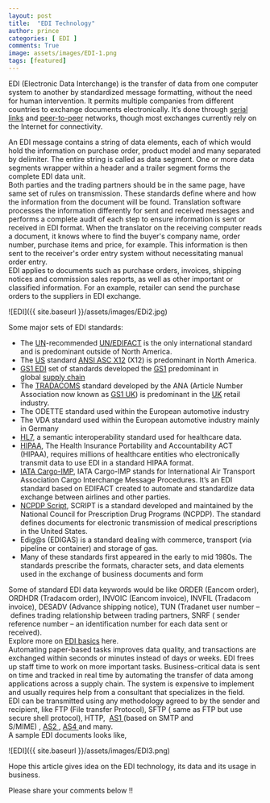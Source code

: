 ```yaml
---
layout: post
title:  "EDI Technology"
author: prince
categories: [ EDI ]
comments: True
image: assets/images/EDI-1.png
tags: [featured]
---
```


<!-- wp:paragraph -->
<p>

EDI (Electronic Data Interchange)&nbsp;is the transfer of data from one computer system to another by standardized message formatting, without the need for human intervention. It permits multiple companies from different countries to exchange documents electronically. It’s done through&nbsp;<a href="https://whatis.techtarget.com/definition/serial-communications-interface-SCI">serial links</a>&nbsp;and&nbsp;<a href="https://searchnetworking.techtarget.com/definition/peer-to-peer">peer-to-peer</a>&nbsp;networks, though most exchanges currently rely on the Internet for connectivity.<br></p>
<!-- /wp:paragraph -->

<!-- wp:paragraph -->
<p>An EDI message contains a string of data elements, each of which would hold the information on purchase order, product model and many separated by delimiter. The entire string is called as data segment. One or more data segments wrapper within a header and a trailer segment forms the complete EDI data unit.<br>Both parties and the trading partners should be in the same page, have same set of rules on transmission. These standards define where and how the information from the document will be found. Translation software processes the information differently for sent and received messages and performs a complete audit of each step to ensure information is sent or received in EDI format.&nbsp;When the translator on the receiving computer reads a document, it knows where to find the buyer's company name, order number, purchase items and price, for example. This information is then sent to the receiver's order entry system without necessitating manual order entry.<br>EDI applies to documents such as purchase orders, invoices, shipping notices and commission sales reports, as well as other important or classified information. For an example, retailer can send the purchase orders to the suppliers in EDI exchange.</p>
<!-- /wp:paragraph -->

![EDI]({{ site.baseurl }}/assets/images/EDi2.jpg)

<!-- wp:paragraph -->
<p>Some major sets of EDI standards:<br></p>
<!-- /wp:paragraph -->

<!-- wp:list -->
<ul><li>The&nbsp;<a href="https://en.m.wikipedia.org/wiki/United_Nations">UN</a>-recommended&nbsp;<a href="https://en.m.wikipedia.org/wiki/UN/EDIFACT">UN/EDIFACT</a>&nbsp;is the only international standard and is predominant outside of North America.</li><li>The&nbsp;<a href="https://en.m.wikipedia.org/wiki/United_States">US</a>&nbsp;standard&nbsp;<a href="https://en.m.wikipedia.org/wiki/ASC_X12">ANSI ASC X12</a>&nbsp;(X12) is predominant in North America.</li><li><a href="https://en.m.wikipedia.org/wiki/GS1_EDI">GS1 EDI</a>&nbsp;set of standards developed the&nbsp;<a href="https://en.m.wikipedia.org/wiki/GS1">GS1</a>&nbsp;predominant in global&nbsp;<a href="https://en.m.wikipedia.org/wiki/Supply_chain">supply chain</a></li><li>The&nbsp;<a href="https://en.m.wikipedia.org/wiki/TRADACOMS">TRADACOMS</a>&nbsp;standard developed by the ANA (Article Number Association now known as&nbsp;<a href="https://en.m.wikipedia.org/w/index.php?title=GS1_UK&amp;action=edit&amp;redlink=1">GS1 UK</a>) is predominant in the&nbsp;<a href="https://en.m.wikipedia.org/wiki/United_Kingdom">UK</a>&nbsp;retail industry.</li><li>The ODETTE standard used within the European automotive industry</li><li>The VDA standard used within the European automotive industry mainly in Germany</li><li><a href="https://en.m.wikipedia.org/wiki/HL7_Services_Aware_Interoperability_Framework">HL7</a>, a semantic interoperability standard used for healthcare data.</li><li><a href="https://en.m.wikipedia.org/wiki/Health_Insurance_Portability_and_Accountability_Act">HIPAA</a>, The Health Insurance Portability and Accountability ACT (HIPAA), requires millions of healthcare entities who electronically transmit data to use EDI in a standard HIPAA format.</li><li><a href="https://en.m.wikipedia.org/w/index.php?title=IATA_Cargo-IMP&amp;action=edit&amp;redlink=1">IATA Cargo-IMP</a>, IATA Cargo-IMP stands for International Air Transport Association Cargo Interchange Message Procedures. It’s an EDI standard based on EDIFACT created to automate and standardize data exchange between airlines and other parties.</li><li><a href="https://en.m.wikipedia.org/wiki/NCPDP_SCRIPT">NCPDP Script</a>, SCRIPT is a standard developed and maintained by the National Council for Prescription Drug Programs (NCPDP). The standard defines documents for electronic transmission of medical prescriptions in the United States.</li><li>Edig@s (EDIGAS) is a standard dealing with commerce, transport (via pipeline or container) and storage of gas.</li><li>Many of these standards first appeared in the early to mid 1980s. The standards prescribe the formats, character sets, and data elements used in the exchange of business documents and form</li></ul>
<!-- /wp:list -->

<!-- wp:paragraph -->
<p>Some of standard EDI data keywords would be like ORDER (Eancom order), ORDHDR (Tradacom order), INVOIC (Eancom invoice), INVFIL (Tradacom invoice), DESADV (Advance shipping notice), TUN (Tradanet user number&nbsp;–&nbsp;defines trading relationship between trading partners, SNRF ( sender reference number&nbsp;–&nbsp;an identification number for each data sent or received).<br>Explore more on&nbsp;<a href="https://www.edibasics.co.uk/edi-resources/glossary/">EDI basics</a>&nbsp;here.<br>Automating paper-based tasks improves data quality, and transactions are exchanged within seconds or minutes instead of days or weeks. EDI frees up staff time to work on more important tasks. Business-critical data is sent on time and tracked in real time by automating the transfer of data among applications across a supply chain. The system is expensive to implement and usually requires help from a consultant that specializes in the field.<br>EDI can be transmitted using any methodology agreed to by the sender and recipient, like FTP (File transfer Protocol), SFTP ( same as FTP but use secure shell protocol), HTTP,&nbsp;&nbsp;<a href="https://en.m.wikipedia.org/wiki/AS1_%28networking%29">AS1&nbsp;</a>(based on SMTP and S/MIME)&nbsp;,&nbsp;<a href="https://en.m.wikipedia.org/wiki/AS2">AS2&nbsp;</a>,&nbsp;<a href="https://en.m.wikipedia.org/wiki/AS4">AS4&nbsp;</a>and many.<a href="https://en.m.wikipedia.org/wiki/AS4"></a><br>A sample EDI documents looks like,<br></p>
<!-- /wp:paragraph -->

![EDI]({{ site.baseurl }}/assets/images/EDI3.png)

Hope this article gives idea on the EDI technology, its data and its usage in business.

Please share your comments below !!
